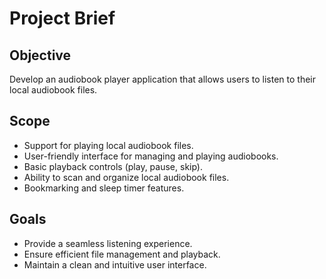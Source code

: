 # Project Brief

## Objective
Develop an audiobook player application that allows users to listen to their local audiobook files.

## Scope
- Support for playing local audiobook files.
- User-friendly interface for managing and playing audiobooks.
- Basic playback controls (play, pause, skip).
- Ability to scan and organize local audiobook files.
- Bookmarking and sleep timer features.

## Goals
- Provide a seamless listening experience.
- Ensure efficient file management and playback.
- Maintain a clean and intuitive user interface.
